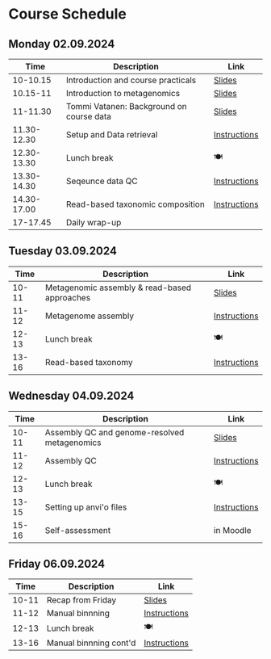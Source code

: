 # Course Schedule

## Monday 02.09.2024  

| Time | Description | Link |
| --- | --- | -- |
| 10-10.15 | Introduction and course practicals | [Slides](../lectures/01_introduction.pdf) |
| 10.15-11 | Introduction to metagenomics | [Slides](../lectures/01_introduction.pdf) |
| 11-11.30 | Tommi Vatanen: Background on course data | [Slides](../lectures/01_introduction.pdf) |
| 11.30-12.30 |Setup and Data retrieval | [Instructions](README.md#setup) |
| 12.30-13.30 | Lunch break  | :plate_with_cutlery: |
| 13.30-14.30 | Seqeunce data QC | [Instructions](README.md#quality-control) |
| 14.30-17.00 | Read-based taxonomic composition | [Instructions](README.md#read-based-taxonomy) |
| 17-17.45 | Daily wrap-up |  |

## Tuesday 03.09.2024

| Time | Description | Link |
| --- | --- | -- |
| 10-11 | Metagenomic assembly & read-based approaches | [Slides](../lectures/02_assembly-and-read-based.pdf) |
| 11-12 | Metagenome assembly | [Instructions](README.md#metagenome-assembly) |
| 12-13 | Lunch break | :plate_with_cutlery: |
| 13-16 | Read-based taxonomy | [Instructions](README.md#read-based-taxonomy) |

## Wednesday 04.09.2024

| Time | Description | Link |
| --- | --- | -- |
| 10-11 | Assembly QC and genome-resolved metagenomics | [Slides](../lectures/03_assembly_qc-and-genome-resoved_metagenomics.pdf) |
| 11-12 | Assembly QC | [Instructions](README.md#assembly-qc) |
| 12-13 | Lunch break  | :plate_with_cutlery: |
| 13-15 | Setting up anvi'o files | [Instructions](README.md#genome-resolved-metagenomics) |
| 15-16 | Self-assessment | in Moodle |

## Friday 06.09.2024

| Time | Description | Link |
| --- | --- | -- |
| 10-11 | Recap from Friday | [Slides](../lectures/04_Fri_recap.pdf) |
| 11-12 | Manual binnning | [Instructions](README.md#interactive-use-and-binning) |
| 12-13 | Lunch break | :plate_with_cutlery: |
| 13-16 | Manual binnning cont'd | [Instructions](README.md#interactive-use-and-binning) |